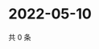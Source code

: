 # 2022-05-10

共 0 条

<!-- BEGIN WEIBO -->
<!-- 最后更新时间 Tue May 10 2022 20:28:07 GMT+0800 (China Standard Time) -->

<!-- END WEIBO -->
